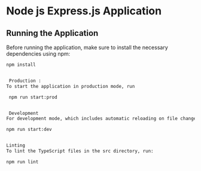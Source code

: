 # Node js Express.js  Application

## Running the Application

Before running the application, make sure to install the necessary dependencies using npm:

```bash
npm install


 Production :
To start the application in production mode, run

 npm run start:prod


 Development
For development mode, which includes automatic reloading on file changes and TypeScript transpilation, use:

npm run start:dev


Linting
To lint the TypeScript files in the src directory, run:

npm run lint

